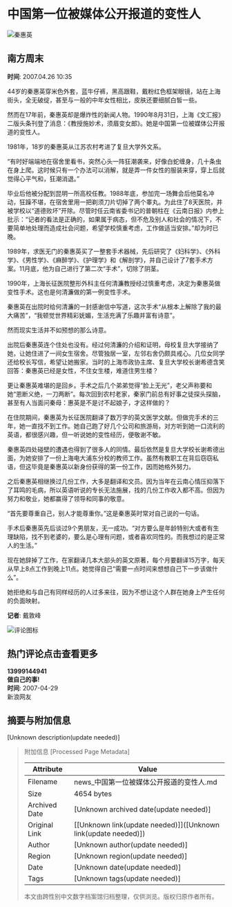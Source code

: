 # 中国第一位被媒体公开报道的变性人

![秦惠英](//n.sinaimg.cn/sinacn/20170106/cec7-fxzkfvn0496499.jpg)

## 南方周末

**时间**: 2007.04.26 10:35

44岁的秦惠英穿米色外套，蓝牛仔裤，黑高跟鞋，戴粉红色框架眼镜，站在上海街头，全无破绽，甚至与一般的中年女性相比，皮肤还要细腻白皙一些。

然而在17年前，秦惠英却是爆炸性的新闻人物。1990年8月31日，上海《文汇报》二版头条刊登了消息：《教授施妙术，须眉变女郎》。她是中国第一位被媒体公开报道的变性人。

1981年，18岁的秦惠英从江苏农村考进了复旦大学外文系。

“有时好端端地在宿舍里看书，突然心头一阵狂潮袭来，好像白蛇缠身，几十条虫在身上爬。这时候只有一个办法可以消解，就是弄一件女性的服装来穿，穿上后就觉得心平气和，狂潮消退。”

毕业后他被分配到昆明一所高校任教。1988年底，参加完一场舞会后他莫名冲动，狂躁不堪，在宿舍里用一把剃须刀片切掉了两个睾丸。为此住了8天医院，并被学校以“道德败坏”开除。尽管时任云南省委书记的普朝柱在《云南日报》内参上批示：“记者的看法是正确的，如果属于病态，但不危及别人和社会的情况下，不要简单地处理而造成社会问题，希望学校慎重考虑，工作做适当安排。”却为时已晚。

1989年，求医无门的秦惠英买了一整套手术器械，先后研究了《妇科学》、《外科学》、《男性学》、《麻醉学》、《护理学》和《解剖学》，并自己设计了7套手术方案。11月底，他为自己进行了第二次“手术”，切除了阴茎。

1990年，上海长征医院整形外科主任何清濂教授经过慎重考虑，决定为秦惠英做变性手术。这也是何清濂做的第一例变性手术。

秦惠英在出院时给何清濂的一封感谢信中写道，这次手术“从根本上解除了我的最大痛苦”，“我顿觉世界精彩妩媚，生活充满了乐趣并富有诗意”。

然而现实生活并不如预想的那么诗意。

出院后秦惠英连个住处也没有。经过何清濂的介绍和证明，母校复旦大学接纳了她，让她住进了一间女生宿舍。尽管独居一室，左邻右舍仍颇具戒心。几位女同学还给校长写信，希望让她搬家。当时的上海市政协主席、复旦大学校长谢希德含笑回答：秦惠英已经是女性，不住女生楼，难道住男生楼？

更让秦惠英难堪的是回乡。手术之后几个弟弟觉得“脸上无光”，老父声称要和她“恩断义绝，一刀两断”。每次回到农村老家，秦家门前总有好事之徒探头探脑，甚至有人当面问秦母：惠英是不是讨不起娘子，才这样做的？

在住院期间，秦惠英为长征医院翻译了数万字的英文医学文献。但做完手术的三年，她一直找不到工作。她自己跑了好几个公司和旅游局，对方听到她一口流利的英语，都很感兴趣，但一听说她的变性经历，便敬谢不敏。

秦惠英四处碰壁的遭遇也得到了很多人的同情。最后依然是复旦大学校长谢希德出面，为她安排了一份上海电大浦东分校的教师工作。虽然有教职工在背后窃窃私语，但这毕竟是秦惠英以新身份获得的第一份工作，因而她格外努力。

之后秦惠英相继换过几份工作，大多是翻译和文员。因为当年在云南心情压抑落下了耳鸣的毛病，所以英语听说的专长无法施展，找的几份工作收入都不高。但因为努力和敬业，她都赢得了领导和同事的敬意。

“首先要尊重自己，别人才能尊重你。”这是秦惠英时常对自己说的一句话。

手术后秦惠英先后谈过9个男朋友，无一成功。“对方要么是年龄特别大或者有生理缺陷，找不到老婆的，要么是心理有问题，或者喜欢同性的。而我想过的是正常人的生活。”

现在她辞掉了工作，在家翻译几本大部头的英文原著，每个月要翻译15万字，每天从早上8点工作到晚上11点。她觉得自己“需要一点时间来想想自己下一步该做什么”。

她拒绝和与自己有同样经历的人过多来往，因为不想让这个人群在她身上产生任何的负面映射。

**记者**: 戴敦峰

![评论图标](//tp3.sinaimg.cn/1392597202/50/0/1)

## 热门评论点击查看更多

**13999144941**  
**做自己的事!**  
**时间**: 2007-04-29  
新浪网友

## 摘要与附加信息

<!-- tcd_abstract -->
[Unknown description(update needed)]
<!-- tcd_abstract_end -->

> 附加信息 [Processed Page Metadata]
>
> | Attribute       | Value                                  |
> |-----------------|----------------------------------------|
> | Filename        | news_中国第一位被媒体公开报道的变性人.md                             |
> | Size            | 4654 bytes                           |
> | Archived Date   | [Unknown archived date(update needed)]                             |
> | Original Link   | [[Unknown link(update needed)]]([Unknown link(update needed)])                       |
> | Author          | [Unknown author(update needed)]                               |
> | Region          | [Unknown region(update needed)]                               |
> | Date            | [Unknown date(update needed)]                                 |
> | Tags            | [Unknown tags(update needed)]                                 |
>
> 本文由跨性别中文数字档案馆归档整理，仅供浏览。版权归原作者所有。
>
